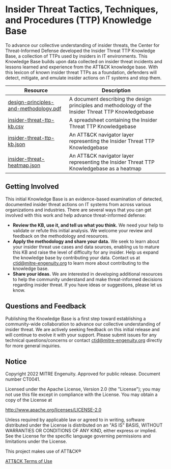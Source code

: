 # Insider Threat Tactics, Techniques, and Procedures (TTP) Knowledge Base
To advance our collective understanding of insider threats, the Center for Threat-Informed Defense developed the Insider Threat TTP Knowledge Base, a collection of TTPs used by insiders in IT environments. This Knowledge Base builds upon
data collected on insider threat incidents and lessons learned and experience from the ATT&CK knowledge base. With this lexicon of known insider threat TTPs as a foundation, defenders will detect, mitigate, and emulate insider actions on IT systems and stop them.


| Resource | Description |
|----------|-------------|
| [design-principles-and-methodology.pdf](design-principles-and-methodology.pdf?raw=true) | A document describing the design principles and methodology of the Insider Threat TTP Knowledgebase |
| [insider-threat-ttp-kb.csv](insider-threat-ttp-kb.csv) | A spreadsheet containing the Insider Threat TTP Knowledgebase |
| [insider-threat-ttp-kb.json](insider-threat-ttp-kb.json) | An ATT&CK navigator layer representing the Insider Threat TTP Knowledgebase |
| [insider-threat-heatmap.json](insider-threat-heatmap.json) | An ATT&CK navigator layer representing the Insider Threat TTP Knowledgebase as a heatmap|

## Getting Involved
This initial Knowledge Base is an evidence-based examination of detected, documented insider threat actions on IT systems from across various organizations and industries. There are several ways that you can get involved with this work and help advance threat-informed defense:

- **Review the KB, use it, and tell us what you think.** We need your help to validate or refute this initial analysis. We welcome your review and feedback on the methodology and resources.
- **Apply the methodology and share your data.** We seek to learn about your insider threat use cases and data sources, enabling us to mature this KB and raise the level of difficulty for any insider. Help us expand the knowledge base by contributing your data. Contact us at ctid@mitre-engenuity.org to learn more about contributing to the knowledge base.
- **Share your ideas.** We are interested in developing additional resources to help the community understand and make threat-informed decisions regarding insider threat. If you have ideas or suggestions, please let us know.


## Questions and Feedback
Publishing the Knowledge Base is a first step toward establishing a community-wide collaboration to advance our collective understanding of insider threat. We are actively seeking feedback on this initial release and will continue to evolve it with your support. Please submit issues for any technical questions/concerns or contact ctid@mitre-engenuity.org directly for more general inquiries.

## Notice
Copyright 2022 MITRE Engenuity. Approved for public release. Document number CT0041.

Licensed under the Apache License, Version 2.0 (the "License"); you may not use this file except in compliance with the License. You may obtain a copy of the License at

http://www.apache.org/licenses/LICENSE-2.0

Unless required by applicable law or agreed to in writing, software distributed under the License is distributed on an "AS IS" BASIS, WITHOUT WARRANTIES OR CONDITIONS OF ANY KIND, either express or implied. See the License for the specific language governing permissions and limitations under the License.

This project makes use of ATT&CK®

[ATT&CK Terms of Use](https://attack.mitre.org/resources/terms-of-use/)
